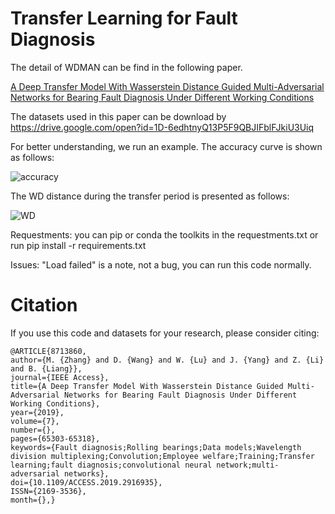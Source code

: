 # Transfer Learning for Fault Diagnosis 
The detail of WDMAN can be find in the following paper.

[A Deep Transfer Model With Wasserstein Distance Guided Multi-Adversarial Networks for Bearing Fault Diagnosis Under Different Working Conditions](https://ieeexplore.ieee.org/document/8713860)

The datasets used in this paper can be download by 
https://drive.google.com/open?id=1D-6edhtnyQ13P5F9QBJIFblFJkiU3Uiq

For better understanding, we run an example. The accuracy curve is shown as follows:

![accuracy](https://github.com/mingzhangPHD/Transfer-Learning-for-Fault-Diagnosis/blob/master/WDMAN/results/WDMAN_X/CaseDE12K_dataset_0_nx1200_class10__1_nx1200_class10/RecordAccuracy.jpeg)

The WD distance during the transfer period is presented as follows:

![WD](https://github.com/mingzhangPHD/Transfer-Learning-for-Fault-Diagnosis/blob/master/WDMAN/results/WDMAN_X/CaseDE12K_dataset_0_nx1200_class10__1_nx1200_class10/RecordWD.jpeg)

Requestments:
you can pip or conda the toolkits in the requestments.txt
or run pip install -r requirements.txt

Issues:
"Load failed" is a note, not a bug, you can run this code normally.

# Citation

If you use this code and datasets for your research, please consider citing:

```
@ARTICLE{8713860, 
author={M. {Zhang} and D. {Wang} and W. {Lu} and J. {Yang} and Z. {Li} and B. {Liang}}, 
journal={IEEE Access}, 
title={A Deep Transfer Model With Wasserstein Distance Guided Multi-Adversarial Networks for Bearing Fault Diagnosis Under Different Working Conditions}, 
year={2019}, 
volume={7}, 
number={}, 
pages={65303-65318}, 
keywords={Fault diagnosis;Rolling bearings;Data models;Wavelength division multiplexing;Convolution;Employee welfare;Training;Transfer learning;fault diagnosis;convolutional neural network;multi-adversarial networks}, 
doi={10.1109/ACCESS.2019.2916935}, 
ISSN={2169-3536}, 
month={},}
```
```






